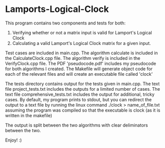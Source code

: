 # Lamports-Logical-Clock
This program contains two components and tests for both: 
1. Verifying whether or not a matrix input is valid for Lamport's Logical Clock
2. Calculating a valid Lamport's Logical Clock matrix for a given input.

Test cases are included in main.cpp.
The algorithm calculate is included in the CalculateClock.cpp file.
The algorithm verify is included in the VerifyClock.cpp file.
The PDF 'pseudocode.pdf' includes my pseudocode for both algorithms I created.
The Makefile will generate object code for each of the relevant files and will create an executable file called 'clock'

The tests directory contains output for the tests given in main.cpp.
The text file project_tests.txt includes the outputs for a limited number of cases.
The text file comprehensive_tests.txt includes the output for additional, tricky cases.
By default, my program prints to stdout, but you can redirect the output to a text file by running the linux command
					./clock > name_of_file.txt
		assuming the program was compiled so that the executable is clock (as it is written in the makefile)

The output is split between the two algorithms with clear deliminators between the two.

Enjoy! :)